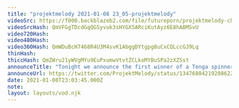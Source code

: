 ```yaml
---
title: "projektmelody 2021-01-08 23_05-projektmelody"
videoSrc: https://f000.backblazeb2.com/file/futureporn/projektmelody-chaturbate-2021-01-08.mp4
videoSrcHash: QmVFGgTDcdGqQGSyvuk3sHYGX5ARciKutAyz6E8hABMSvU
video720Hash: 
video480Hash: 
video360Hash: QmWDuBcH7468R4U3M4svK1AbggDYtgpg8uCxCQLccGJ9Lq
thinHash: 
thiccHash: QmZWru21yWVgMYu9EuPxumwVtvtZCLkoMYBuSPa2zXZSst
announceTitle: "Tonight we announce the first winner of a Tenga spinner!!! Super Hyped!!!"
announceUrl: https://twitter.com/ProjektMelody/status/1347680421920862209
date: 2021-01-08T23:03:45.000Z
note: 
layout: layouts/vod.njk
---
```

